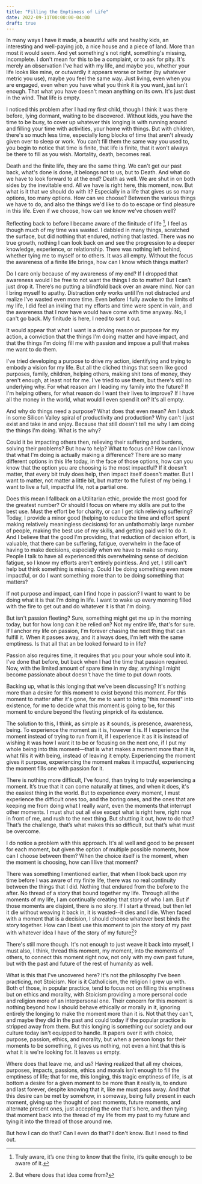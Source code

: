 ```yaml
---
title: "Filling the Emptiness of Life"
date: 2022-09-11T00:00:00-04:00
draft: true
---
```


In many ways I have it made, a beautiful wife and healthy kids, an interesting and well-paying job, a nice house and a piece of land. More than most it would seem. And yet something's not right, something's missing, incomplete. I don't mean for this to be a complaint, or to ask for pity. It's merely an observation I've had with my life, and maybe you, whether your life looks like mine, or outwardly it appears worse or better (by whatever metric you use), maybe you feel the same way. Just living, even when you are engaged, even when you have what you think it is you want, just isn't enough. That what you have doesn't mean anything on its own. It's just dust in the wind. That life is empty.

I noticed this problem after I had my first child, though I think it was there before, lying dormant, waiting to be discovered. Without kids, you have the time to be busy, to cover up whatever this longing is with running around and filling your time with activities, your home with things. But with children, there's so much less time, especially long blocks of time that aren't already given over to sleep or work. You can't fill them the same way you used to, you begin to notice that time is finite, that life is finite, that it won't always be there to fill as you wish. Mortality, death, becomes real. 

Death and the finite life, they are the same thing. We can't get our past back, what's done is done, it belongs not to us, but to Death. And what do we have to look forward to at the end? Death as well. We are shut in on both sides by the inevitable end. All we have is right here, this moment, now. But what is it that we should do with it? Especially in a life that gives us so many options, too many options. How can we choose? Between the various things we have to do, and also the things we'd like to do to escape or find pleasure in this life. Even if we choose, how can we know we've chosen well?

Reflecting back to before I became aware of the finitude of life [^1], I feel as though much of my time was wasted. I dabbled in many things, scratched the surface, but did nothing that endured, nothing that lasted. There was no true growth, nothing I can look back on and see the progression to a deeper knowledge, experience, or relationship. There was nothing left behind, whether tying me to myself or to others. It was all empty. Without the focus the awareness of a finite life brings, how can I know which things matter?

Do I care only because of my awareness of my end? If I dropped that awareness would I be free to not want the things I do to matter? But I can’t just drop it. There’s no putting a blindfold back over an aware mind. Nor can I bring myself to apathy. Distraction only works until I’m not distracted and realize I’ve wasted even more time. Even before I fully awoke to the limits of my life, I did feel an inkling that my efforts and time were spent in vain, and the awareness that I now have would have come with time anyway. No, I can't go back. My finitude is here, I need to sort it out.

It would appear that what I want is a driving reason or purpose for my action, a conviction that the things I'm doing matter and have impact, and that the things I'm doing fill me with passion and impose a pull that makes me want to do them.

I've tried developing a purpose to drive my action, identifying and trying to embody a vision for my life. But all the cliched things that seem like good purposes, family, children, helping others, making shit tons of money, they aren't enough, at least not for me. I've tried to use them, but there's still no underlying why. For what reason am I leading my family into the future? If I'm helping others, for what reason do I want their lives to improve? If I have all the money in the world, what would I even spend it on? It's all empty. 

And why do things need a purpose? What does that even mean? Am I stuck in some Silicon Valley spiral of productivity and production? Why can't I just exist and take in and enjoy. Because that still doesn't tell me why I am doing the things I'm doing. What is the why?

Could it be impacting others then, relieving their suffering and burdens, solving their problems? But how to help? What to focus on? How can I know that what I'm doing is actually making a difference? There are so many different options in this life today, in the face of those options, how can you know that the option you are choosing is the most impactful? If it doesn't matter, that every bit truly does help, then impact itself doesn't matter. But I want to matter, not matter a little bit, but matter to the fullest of my being. I want to live a full, impactful life, not a partial one.

Does this mean I fallback on a Utilitarian ethic, provide the most good for the greatest number? Or should I focus on where my skills are put to the best use. Must the effort be for charity, or can I get rich relieving suffering? Today, I provide a minor good (helping to reduce the time and effort spent making relatively meaningless decisions) for an unfathomably large number of people, making the best use of my skills, and getting paid well to do it. And I believe that the good I'm providing, that reduction of decision effort, is valuable, that there can be suffering, fatigue, overwhelm in the face of having to make decisions, especially when we have to make so many. People I talk to have all experienced this overwhelming sense of decision fatigue, so I know my efforts aren't entirely pointless. And yet, I still can't help but think something is missing. Could I be doing something even more impactful, or do I want something more than to be doing something that matters?

If not purpose and impact, can I find hope in passion? I want to want to be doing what it is that I’m doing in life. I want to wake up every morning filled with the fire to get out and do whatever it is that I'm doing. 

But isn't passion fleeting? Sure, something might get me up in the morning today, but for how long can it be relied on? Not my entire life, that's for sure. If I anchor my life on passion, I'm forever chasing the next thing that can fulfill it. When it passes away, and it always does, I'm left with the same emptiness. Is that all that an be looked forward to in life? 

Passion also requires time, it requires that you pour your whole soul into it. I've done that before, but back when I had the time that passion required. Now, with the limited amount of spare time in my day, anything I might become passionate about doesn't have the time to put down roots. 

Backing up, what is this longing that we’ve been discussing? It's nothing more than a desire for this moment to exist beyond this moment. For this moment to matter after it's gone, for me to want to bring "this moment" into existence, for me to decide what this moment is going to be, for this moment to endure beyond the fleeting pinprick of its existence. 

The solution to this, I think, as simple as it sounds, is presence, awareness, being. To experience the moment as it is, however it is. If I experience the moment instead of trying to run from it, if I experience it as it is instead of wishing it was how I want it to be or focusing on the next one, if I put my whole being into this moment—that is what makes a moment more than it is, what fills it with being, instead of leaving it empty. Experiencing the moment gives it purpose, experiencing the moment makes it impactful, experiencing the moment fills one with passion for it.

There is nothing more difficult, I've found, than trying to truly experiencing a moment. It’s true that it can come naturally at times, and when it does, it's the easiest thing in the world. But to experience every moment, I must experience the difficult ones too, and the boring ones, and the ones that are keeping me from doing what I really want, even the moments that interrupt other moments. I must shut out all else except what is right here, right now in front of me, and rush to the next thing. But shutting it out, how to do that? That’s the challenge, that’s what makes this so difficult, but that’s what must be overcome. 

I do notice a problem with this approach. It's all well and good to be present for each moment, but given the option of multiple possible moments, how can I choose between them? When the choice itself is the moment, when the moment is choosing, how can I live that moment?

There was something I mentioned earlier, that when I look back upon my time before I was aware of my finite life, there was no real continuity between the things that I did. Nothing that endured from the before to the after. No thread of a story that bound together my life. Through all the moments of my life, I am continually creating that story of who I am. But if those moments are disjoint, there is no story. If I start a thread, but then let it die without weaving it back in, it is wasted--it dies and I die. When faced with a moment that is a decision, I should choose whatever best binds the story together. How can I best use this moment to join the story of my past with whatever idea I have of the story of my future[^2]?

There's still more though. It's not enough to just weave it back into myself, I must also, I think, thread this moment, my moment, into the moments of others, to connect this moment right now, not only with my own past future, but with the past and future of the rest of humanity as well. 

What is this that I've uncovered here? It's not the philosophy I've been practicing, not Stoicism. Nor is it Catholicism, the religion I grew up with. Both of those, in popular practice, tend to focus not on filling this emptiness but on ethics and morality, with Stoicism providing a more personal code and religion more of an interpersonal one. Their concern for this moment is nothing beyond how I should behave ethically or morally in it, ignoring entirely the longing to make the moment more than it is. Not that they can't, and maybe they did in the past and could today if the popular practice is stripped away from them. But this longing is something our society and our culture today isn't equipped to handle. It papers over it with choice, purpose, passion, ethics, and morality, but when a person longs for their moments to be something, it gives us nothing, not even a hint that this is what it is we're looking for. It leaves us empty.

Where does that leave me, and us? Having realized that all my choices, purposes, impacts, passions, ethics and morals isn't enough to fill the emptiness of life; that for me, this longing, this tragic emptiness of life, is at bottom a desire for a given moment to be more than it really is, to endure and last forever, despite knowing that it, like me must pass away. And that this desire can be met by somehow, in someway, being fully present in each moment, giving up the thought of past moments, future moments, and alternate present ones, just accepting the one that's here, and then tying that moment back into the thread of my life from my past to my future and tying it into the thread of those around me.

But how I can do that? Can I even do that? I don't know. But I need to find out.

[^1]:	Truly aware, it’s one thing to know that the finite, it’s quite enough to be aware of it.

[^2]:	But where does that idea come from?